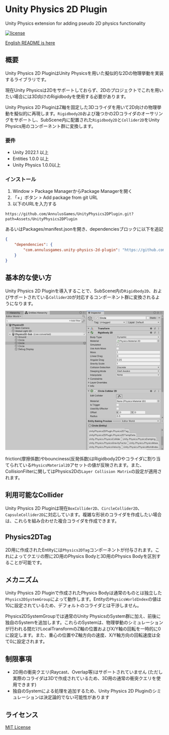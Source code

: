 # Unity Physics 2D Plugin
 Unity Physics extension for adding pseudo 2D physics functionality

[![license](https://img.shields.io/badge/LICENSE-MIT-green.svg)](LICENSE)

[English README is here](README.md)

## 概要
Unity Physics 2D PluginはUnity Physicsを用いた擬似的な2Dの物理挙動を実装するライブラリです。

現在Unity Physicsは2Dをサポートしておらず、2Dのプロジェクトでこれを用いたい場合には3D向けのRigidbodyを使用する必要があります。

Unity Physics 2D PluginはZ軸を固定した3Dコライダを用いて2D向けの物理挙動を擬似的に再現します。`Rigidbody2D`および幾つかの2Dコライダのオーサリングをサポートし、SubScene内に配置された`Rigidbody2D`と`Collider2D`をUnity Physics用のコンポーネント群に変換します。

### 要件

* Unity 2022.1 以上
* Entities 1.0.0 以上
* Unity Physics 1.0.0以上

### インストール

1. Window > Package ManagerからPackage Managerを開く
2. 「+」ボタン > Add package from git URL
3. 以下のURLを入力する

```
https://github.com/AnnulusGames/UnityPhysics2DPlugin.git?path=Assets/UnityPhysics2DPlugin
```

あるいはPackages/manifest.jsonを開き、dependenciesブロックに以下を追記

```json
{
    "dependencies": {
        "com.annulusgames.unity-physics-2d-plugin": "https://github.com/AnnulusGames/UnityPhysics2DPlugin.git?path=Assets/UnityPhysics2DPlugin"
    }
}
```

## 基本的な使い方

Unity Physics 2D Pluginを導入することで、SubScene内の`Rigidbody2D`、およびサポートされている`Collider2D`が対応するコンポーネント群に変換されるようになります。

<img src="https://github.com/AnnulusGames/UnityPhysics2DPlugin/blob/main/Assets/UnityPhysics2DPlugin/Documentation~/img1.png" width="800">

friction(摩擦係数)やbounciness(反発係数)はRigidbody2Dやコライダに割り当てられている`PhysicsMaterial2D`アセットの値が反映されます。また、CollisionFilterに関してはPhysics2Dの`Layer Collision Matrix`の設定が適用されます。

## 利用可能なCollider

Unity Physics 2D Pluginは現在`BoxCollider2D`、`CircleCollider2D`、`CapsuleCollider2D`に対応しています。複雑な形状のコライダを作成したい場合は、これらを組み合わせた複合コライダを作成できます。

## Physics2DTag

2D用に作成されたEntityには`Physics2DTag`コンポーネントが付与されます。これによってクエリの際に2D用のPhysics Bodyと3D用のPhysics Bodyを区別することが可能です。

## メカニズム

Unity Physics 2D Pluginで作成されたPhysics Bodyは通常のものとは独立した`Physics2DSystemGroup`によって動作します。Entityの`PhysicsWorldIndex`の値は10に設定されているため、デフォルトのコライダとは干渉しません。

Physics2DSystemGroupでは通常のUnity PhysicsのSystem群に加え、前後に独自のSystemを追加します。これらのSystemは、物理挙動のシミュレーションが行われる間だけLocalTransformのZ軸の位置およびX/Y軸の回転を一時的に0に設定します。また、重心の位置やZ軸方向の速度、X/Y軸方向の回転速度は全て0に設定されます。

## 制限事項

* 2D用の衝突クエリ(Raycast、Overlap等)はサポートされていません (ただし実際のコライダは3Dで作成されているため、3D用の通常の衝突クエリを使用できます)
* 独自のSystemによる処理を追加するため、Unity Physics 2D Pluginのシミュレーションは決定論的でない可能性があります

## ライセンス

[MIT License](LICENSE)

